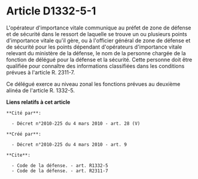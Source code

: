# Article D1332-5-1

L'opérateur d'importance vitale communique au préfet de zone de défense et de sécurité dans le ressort de laquelle se trouve
un ou plusieurs points d'importance vitale qu'il gère, ou à l'officier général de zone de défense et de sécurité pour les
points dépendant d'opérateurs d'importance vitale relevant du ministère de la défense, le nom de la personne chargée de la
fonction de délégué pour la défense et la sécurité. Cette personne doit être qualifiée pour connaître des informations
classifiées dans les conditions prévues à l'article R. 2311-7. 

Ce délégué exerce au niveau zonal les fonctions prévues au deuxième alinéa de l'article R. 1332-5.

**Liens relatifs à cet article**

	**Cité par**:

	  - Décret n°2010-225 du 4 mars 2010 - art. 28 (V)

	**Créé par**:

	  - Décret n°2010-225 du 4 mars 2010 - art. 9

	**Cite**:

	  - Code de la défense. - art. R1332-5
	  - Code de la défense. - art. R2311-7
